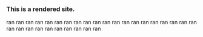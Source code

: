 ### This is a rendered site.
ran
ran
ran
ran
ran
ran
ran
ran
ran
ran
ran
ran
ran
ran
ran
ran
ran
ran
ran
ran
ran
ran
ran
ran
ran
ran
ran
ran
ran
ran
